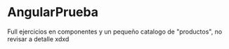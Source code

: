 # AngularPrueba
Full ejercicios en componentes y un pequeño catalogo de "productos", no revisar a detalle xdxd
